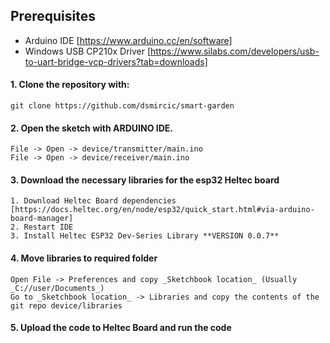 ## Prerequisites
- Arduino IDE [https://www.arduino.cc/en/software]
- Windows USB CP210x Driver [https://www.silabs.com/developers/usb-to-uart-bridge-vcp-drivers?tab=downloads]

#### 1. Clone the repository with:
```git
git clone https://github.com/dsmircic/smart-garden
```

#### 2. Open the sketch with ARDUINO IDE.
```
File -> Open -> device/transmitter/main.ino
File -> Open -> device/receiver/main.ino
```

#### 3. Download the necessary libraries for the esp32 Heltec board
```
1. Download Heltec Board dependencies [https://docs.heltec.org/en/node/esp32/quick_start.html#via-arduino-board-manager]
2. Restart IDE
3. Install Heltec ESP32 Dev-Series Library **VERSION 0.0.7**
```

#### 4. Move libraries to required folder
```
Open File -> Preferences and copy _Sketchbook location_ (Usually _C://user/Documents_)
Go to _Sketchbook location_ -> Libraries and copy the contents of the git repo device/libraries
```

#### 5. Upload the code to Heltec Board and run the code
